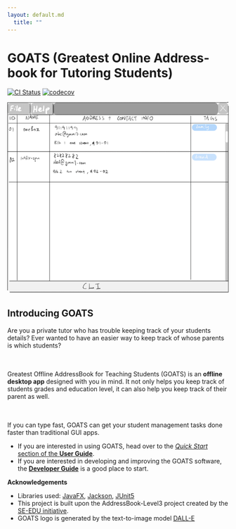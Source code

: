```yaml
---
layout: default.md
  title: ""
---
```

# GOATS (Greatest Online Address-book for Tutoring Students)

[![CI Status](https://github.com/se-edu/addressbook-level3/workflows/Java%20CI/badge.svg)](https://github.com/se-edu/addressbook-level3/actions)
[![codecov](https://codecov.io/gh/se-edu/addressbook-level3/branch/master/graph/badge.svg)](https://codecov.io/gh/se-edu/addressbook-level3)

![Ui](images/Ui.png)

## Introducing GOATS

Are you a private tutor who has trouble keeping track of your students details? Ever wanted to have an easier way to keep track of whose parents is which students?

<br><br>
Greatest Offline AddressBook for Teaching Students (GOATS) is an **offline desktop app** designed with you in mind. It not only helps you keep track of students grades and education level, it can also help you keep track of their parent as well.

<br><br>
If you can type fast, GOATS can get your student management tasks done faster than traditional GUI apps.

* If you are interested in using GOATS, head over to the [_Quick Start_ section of the **User Guide**](UserGuide.html#quick-start).
* If you are interested in developing and improving the GOATS software, the [**Developer Guide**](DeveloperGuide.html) is a good place to start.

**Acknowledgements**

* Libraries used: [JavaFX](https://openjfx.io/), [Jackson](https://github.com/FasterXML/jackson), [JUnit5](https://github.com/junit-team/junit5)
* This project is built upon the AddressBook-Level3 project created by the [SE-EDU initiative](https://se-education.org).
* GOATS logo is generated by the text-to-image model [DALL-E](https://openai.com/index/dall-e/)
